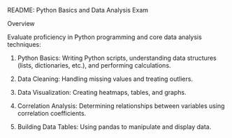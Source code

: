 README: Python Basics and Data Analysis Exam

Overview

Evaluate proficiency in Python programming and core data analysis techniques: 

1. Python Basics: Writing Python scripts, understanding data structures (lists, dictionaries, etc.), and performing calculations.
   
2. Data Cleaning: Handling missing values and treating outliers.

3.  Data Visualization: Creating heatmaps, tables, and graphs.

4. Correlation Analysis: Determining relationships between variables using correlation coefficients.

5. Building Data Tables: Using pandas to manipulate and display data.

